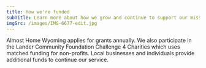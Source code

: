 ```yaml
---
title: How we're funded
subTitle: Learn more about how we grow and continue to support our mission
imgSrc: /images/IMG-6677-edit.jpg
---
```


Almost Home Wyoming applies for grants annually. We also participate in the Lander Community Foundation Challenge 4 Charities which uses matched funding for non-profits. Local businesses and individuals provide additional funds to continue our service.
